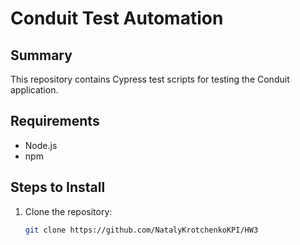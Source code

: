 # Conduit Test Automation

## Summary
This repository contains Cypress test scripts for testing the Conduit application.

## Requirements
- Node.js
- npm

## Steps to Install
1. Clone the repository:
   ```bash
   git clone https://github.com/NatalyKrotchenkoKPI/HW3
